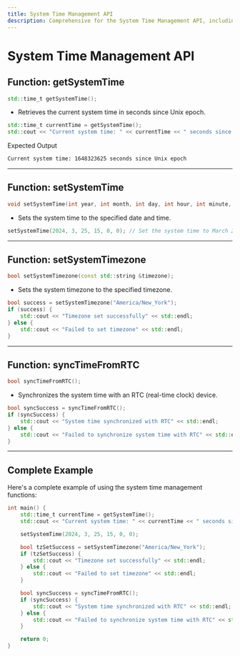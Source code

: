 ```yaml
---
title: System Time Management API
description: Comprehensive for the System Time Management API, including functions for retrieving, setting, and synchronizing system time and timezone, with usage examples.
---
```


# System Time Management API

## Function: getSystemTime

```cpp
std::time_t getSystemTime();
```

- Retrieves the current system time in seconds since Unix epoch.

```cpp
std::time_t currentTime = getSystemTime();
std::cout << "Current system time: " << currentTime << " seconds since Unix epoch" << std::endl;
```

Expected Output

```txt
Current system time: 1648323625 seconds since Unix epoch
```

---

## Function: setSystemTime

```cpp
void setSystemTime(int year, int month, int day, int hour, int minute, int second);
```

- Sets the system time to the specified date and time.

```cpp
setSystemTime(2024, 3, 25, 15, 0, 0); // Set the system time to March 25, 2024, 3:00:00 PM
```

---

## Function: setSystemTimezone

```cpp
bool setSystemTimezone(const std::string &timezone);
```

- Sets the system timezone to the specified timezone.

```cpp
bool success = setSystemTimezone("America/New_York");
if (success) {
    std::cout << "Timezone set successfully" << std::endl;
} else {
    std::cout << "Failed to set timezone" << std::endl;
}
```

---

## Function: syncTimeFromRTC

```cpp
bool syncTimeFromRTC();
```

- Synchronizes the system time with an RTC (real-time clock) device.

```cpp
bool syncSuccess = syncTimeFromRTC();
if (syncSuccess) {
    std::cout << "System time synchronized with RTC" << std::endl;
} else {
    std::cout << "Failed to synchronize system time with RTC" << std::endl;
}
```

---

## Complete Example

Here's a complete example of using the system time management functions:

```cpp
int main() {
    std::time_t currentTime = getSystemTime();
    std::cout << "Current system time: " << currentTime << " seconds since Unix epoch" << std::endl;

    setSystemTime(2024, 3, 25, 15, 0, 0);

    bool tzSetSuccess = setSystemTimezone("America/New_York");
    if (tzSetSuccess) {
        std::cout << "Timezone set successfully" << std::endl;
    } else {
        std::cout << "Failed to set timezone" << std::endl;
    }

    bool syncSuccess = syncTimeFromRTC();
    if (syncSuccess) {
        std::cout << "System time synchronized with RTC" << std::endl;
    } else {
        std::cout << "Failed to synchronize system time with RTC" << std::endl;
    }

    return 0;
}
```
